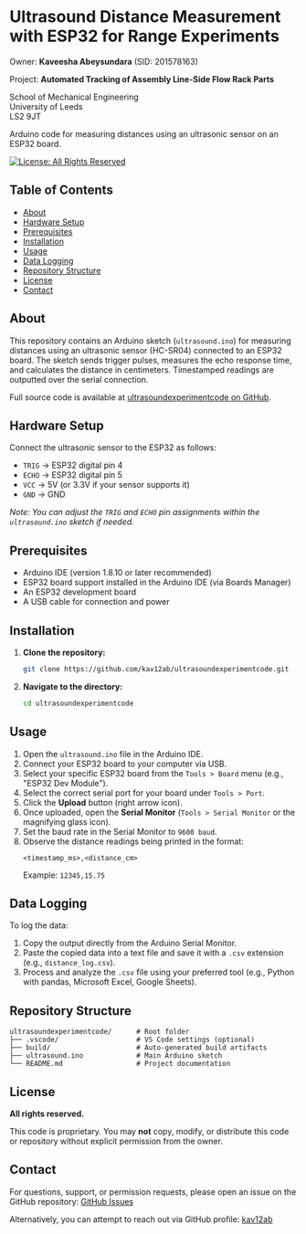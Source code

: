 # Ultrasound Distance Measurement with ESP32 for Range Experiments

Owner: **Kaveesha Abeysundara** (SID: 201578163)    

Project: **Automated Tracking of Assembly Line-Side Flow Rack Parts**   

School of Mechanical Engineering   
University of Leeds  
LS2 9JT

Arduino code for measuring distances using an ultrasonic sensor on an ESP32 board.

[![License: All Rights Reserved](https://img.shields.io/badge/License-All%20Rights%20Reserved-red.svg)](LICENSE.md) <!-- Optional: You can create a LICENSE.md file -->

## Table of Contents

- [About](#about)
- [Hardware Setup](#hardware-setup)
- [Prerequisites](#prerequisites)
- [Installation](#installation)
- [Usage](#usage)
- [Data Logging](#data-logging)
- [Repository Structure](#repository-structure)
- [License](#license)
- [Contact](#contact)

## About

This repository contains an Arduino sketch (`ultrasound.ino`) for measuring distances using an ultrasonic sensor (HC-SR04) connected to an ESP32 board. The sketch sends trigger pulses, measures the echo response time, and calculates the distance in centimeters. Timestamped readings are outputted over the serial connection.

Full source code is available at [ultrasoundexperimentcode on GitHub](https://github.com/kav12ab/ultrasoundexperimentcode).

## Hardware Setup

Connect the ultrasonic sensor to the ESP32 as follows:

-   `TRIG` → ESP32 digital pin 4
-   `ECHO` → ESP32 digital pin 5
-   `VCC` → 5V (or 3.3V if your sensor supports it)
-   `GND` → GND

*Note: You can adjust the `TRIG` and `ECHO` pin assignments within the `ultrasound.ino` sketch if needed.*

## Prerequisites

-   Arduino IDE (version 1.8.10 or later recommended)
-   ESP32 board support installed in the Arduino IDE (via Boards Manager)
-   An ESP32 development board
-   A USB cable for connection and power

## Installation

1.  **Clone the repository:**
    ```bash
    git clone https://github.com/kav12ab/ultrasoundexperimentcode.git
    ```
2.  **Navigate to the directory:**
    ```bash
    cd ultrasoundexperimentcode
    ```

## Usage

1.  Open the `ultrasound.ino` file in the Arduino IDE.
2.  Connect your ESP32 board to your computer via USB.
3.  Select your specific ESP32 board from the `Tools > Board` menu (e.g., "ESP32 Dev Module").
4.  Select the correct serial port for your board under `Tools > Port`.
5.  Click the **Upload** button (right arrow icon).
6.  Once uploaded, open the **Serial Monitor** (`Tools > Serial Monitor` or the magnifying glass icon).
7.  Set the baud rate in the Serial Monitor to `9600 baud`.
8.  Observe the distance readings being printed in the format:
    ```
    <timestamp_ms>,<distance_cm>
    ```
    Example: `12345,15.75`

## Data Logging

To log the data:

1.  Copy the output directly from the Arduino Serial Monitor.
2.  Paste the copied data into a text file and save it with a `.csv` extension (e.g., `distance_log.csv`).
3.  Process and analyze the `.csv` file using your preferred tool (e.g., Python with pandas, Microsoft Excel, Google Sheets).

## Repository Structure

```plaintext
ultrasoundexperimentcode/      # Root folder
├── .vscode/                   # VS Code settings (optional)
├── build/                     # Auto-generated build artifacts
├── ultrasound.ino             # Main Arduino sketch
└── README.md                  # Project documentation
```

## License

**All rights reserved.**

This code is proprietary. You may **not** copy, modify, or distribute this code or repository without explicit permission from the owner.

## Contact

For questions, support, or permission requests, please open an issue on the GitHub repository:
[GitHub Issues](https://github.com/kav12ab/ultrasoundexperimentcode/issues)

Alternatively, you can attempt to reach out via GitHub profile: [kav12ab](https://github.com/kav12ab)
